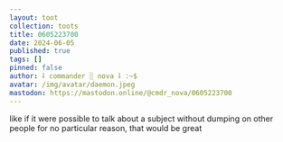 ```yaml
---
layout: toot
collection: toots
title: 0605223700
date: 2024-06-05
published: true
tags: []
pinned: false
author: ⸸ commander ░ nova ⸸ :~$
avatar: /img/avatar/daemon.jpeg
mastodon: https://mastodon.online/@cmdr_nova/0605223700
---
```


like if it were possible to talk about a subject without dumping on other people for no particular reason, that would be great
